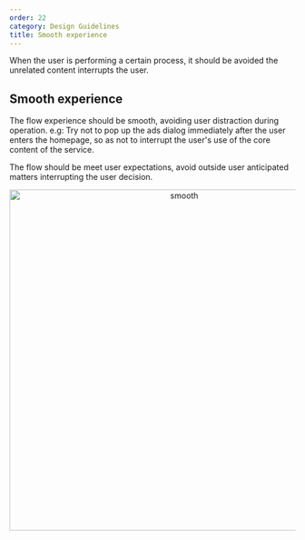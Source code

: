 ```yaml
---
order: 22
category: Design Guidelines
title: Smooth experience
---
```


When the user is performing a certain process, it should be avoided the unrelated content interrupts the user.

## Smooth experience
The flow experience should be smooth, avoiding user distraction during operation. 
e.g: Try not to pop up the ads dialog immediately after the user enters the homepage, so as not to interrupt the user's use of the core content of the service.

The flow should be meet user expectations, avoid outside user anticipated matters interrupting the user decision.

<center>
<img class="img-basic" src="https://salt.tikicdn.com/ts/social/cf/e9/44/a076a65a9a463af4c23ca10e6cac117a.png" alt="smooth" style="height: 600px" >
</center>
</br>